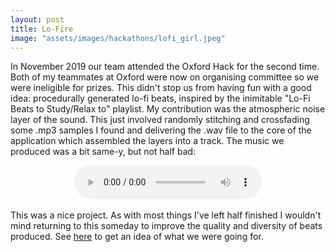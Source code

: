 ```yaml
---
layout: post
title: Lo-Fire
image: "assets/images/hackathons/lofi_girl.jpeg"
---
```

In November 2019 our team attended the Oxford Hack for the second time. Both of my teammates at Oxford were now on organising committee so we were ineligible for prizes. This didn't stop us from having fun with a good idea: procedurally generated lo-fi beats, inspired by the inimitable "Lo-Fi Beats to Study/Relax to" playlist. My contribution was the atmospheric noise layer of the sound. This just involved randomly stitching and crossfading some .mp3 samples I found and delivering the .wav file to the core of the application which assembled the layers into a track. The music we produced was a bit same-y, but not half bad:

<div style="text-align: center;">
<audio controls>
    <source src="/assets/same-y_music.mp3" type="audio/mpeg">
    Your browser does not support the audio element.
</audio>
</div>
<br>
This was a nice project. As with most things I've left half finished I wouldn't mind returning to this someday to improve the quality and diversity of beats produced. See <a href="https://www.youtube.com/watch?v=5qap5aO4i9A">here</a> to get an idea of what we were going for.